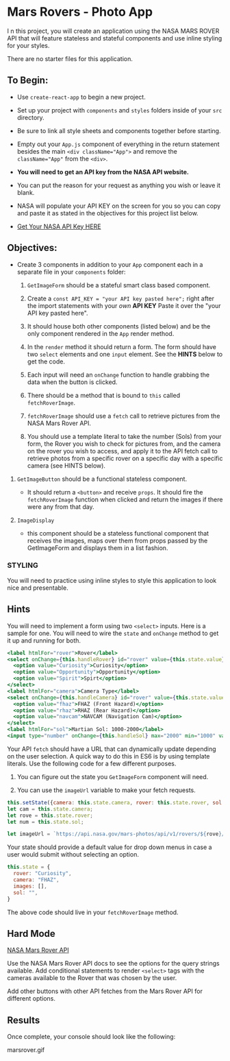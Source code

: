 # Mars Rovers - Photo App
I
n this project, you will create an application using the NASA MARS ROVER API that will feature stateless and stateful components and use inline styling for your styles.

There are no starter files for this application.

## To Begin:  

* Use `create-react-app` to begin a new project.

* Set up your project with `components` and `styles` folders inside of your `src` directory.

* Be sure to link all style sheets and components together before starting.

* Empty out your `App.js` component of everything in the return statement besides the main `<div className="App">` and remove the `className="App"` from the `<div>`.

* **You will need to get an API key from the NASA API website.**

* You can put the reason for your request as anything you wish or leave it blank.

* NASA will populate your API KEY on the screen for you so you can copy and paste it as stated in the objectives for this project list below.

* [Get Your NASA API Key HERE](https://api.nasa.gov/index.html#apply-for-an-api-key)

## Objectives:  

* Create 3 components in addition to your `App` component each in a separate file in your `components` folder:

  1. `GetImageForm` should be a stateful smart class based component.

  2. Create a `const API_KEY = "your API key pasted here";` right after the import statements with your *own* **API KEY** Paste it over the "your API key pasted here".

  3. It should house both other components (listed below) and be the only component rendered in the `App` render method.

  4. In the `render` method it should return a form. The form should have two `select` elements and one `input` element. See the **HINTS** below to get the code.

  5. Each input will need an `onChange` function to handle grabbing the data when the button is clicked.

  6. There should be a method that is bound to `this` called `fetchRoverImage`.

  7. `fetchRoverImage` should use a `fetch` call to retrieve pictures from the NASA Mars Rover API.

  8. You should use a template literal to take the number (Sols) from your form, the Rover you wish to check for pictures from, and the camera on the rover you wish to access, and apply it to the API fetch call to retrieve photos from a specific rover on a specific day with a specific camera (see HINTS below).

1. `GetImageButton` should be a functional stateless component.

   * It should return a `<button>` and receive `props`. It should fire the `fetchRoverImage` function when clicked and return the images if there were any from that day.

2. `ImageDisplay`

   * this component should be a stateless functional component that receives the images, maps over them from props passed by the GetImageForm and displays them in a list fashion.

### STYLING  

You will need to practice using inline styles to style this application to look nice and presentable.

## Hints  

You will need to implement a form using two `<select>` inputs. Here is a sample for one. You will need to wire the `state` and `onChange` method to get it up and running for both.

```jsx
<label htmlFor="rover">Rover</label>
<select onChange={this.handleRover} id="rover" value={this.state.value}>
  <option value="Curiosity">Curiosity</option>
  <option value="Opportunity">Opportunity</option>
  <option value="Spirit">Spirt</option>
</select>
<label htmlFor="camera">Camera Type</label>
<select onChange={this.handleCamera} id="rover" value={this.state.value}>
  <option value="fhaz">FHAZ (Front Hazard)</option>
  <option value="rhaz">RHAZ (Rear Hazard)</option>
  <option value="navcam">NAVCAM (Navigation Cam)</option>
</select>
<label htmlFor="sol">Martian Sol: 1000-2000</label>
<input type="number" onChange={this.handleSol} max="2000" min="1000" value={this.state.value}/>
```

Your API `fetch` should have a URL that can dynamically update depending on the user selection. A quick way to do this in ES6 is by using template literals. Use the following code for a few different purposes.

  1. You can figure out the state you `GetImageForm` component will need.

  2. You can use the `imageUrl` variable to make your fetch requests.

```jsx
this.setState({camera: this.state.camera, rover: this.state.rover, sol: this.state.sol});
let cam = this.state.camera;
let rove = this.state.rover;
let num = this.state.sol;

let imageUrl = `https://api.nasa.gov/mars-photos/api/v1/rovers/${rove}/photos?sol=${num}&camera=${cam}&api_key=${API_KEY}`;
```

Your state should provide a default value for drop down menus in case a user would submit without selecting an option.

```jsx
this.state = {
  rover: "Curiosity",
  camera: "FHAZ",
  images: [],
  sol: "",
}
```

The above code should live in your `fetchRoverImage` method.

## Hard Mode  

[NASA Mars Rover API](https://api.nasa.gov/api.html#MarsPhotos)

Use the NASA Mars Rover API docs to see the options for the query strings available. Add conditional statements to render `<select>` tags with the cameras available to the Rover that was chosen by the user.

Add other buttons with other API fetches from the Mars Rover API for different options.

## Results  

Once complete, your console should look like the following:

marsrover.gif
